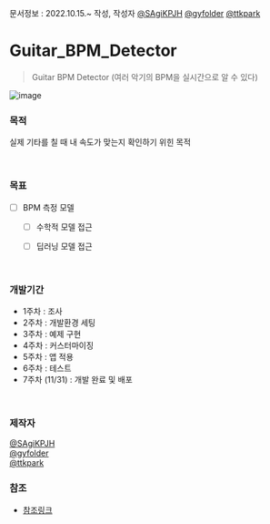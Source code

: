 문서정보 : 2022.10.15.~ 작성, 작성자 [@SAgiKPJH](https://github.com/SAgiKPJH) [@gyfolder](https://github.com/gyfolder) [@ttkpark](https://github.com/ttkpark)

# Guitar_BPM_Detector
> Guitar BPM Detector (여러 악기의 BPM을 실시간으로 알 수 있다)

![image](https://user-images.githubusercontent.com/66783849/195984076-750844b9-2ef9-4e93-894d-7c5efb68a524.png)


### 목적

실제 기타를 칠 때 내 속도가 맞는지 확인하기 위힌 목적

<br>

### 목표

- [ ] BPM 측정 모델
  - [ ] 수학적 모델 접근
  - [ ] 딥러닝 모델 접근


<br>

### 개발기간

- 1주차 : 조사
- 2주차 : 개발환경 세팅
- 3주차 : 예제 구현
- 4주차 : 커스터마이징
- 5주차 : 앱 적용
- 6주차 : 테스트
- 7주차 (11/31) : 개발 완료 및 배포

<br>

### 제작자
[@SAgiKPJH](https://github.com/SAgiKPJH)  
[@gyfolder](https://github.com/gyfolder)  
[@ttkpark](https://github.com/ttkpark)


### 참조

- [참조링크](참조링크)
